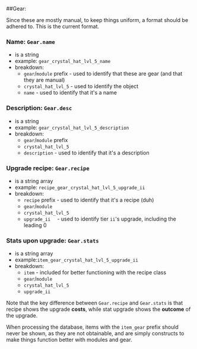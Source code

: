##Gear:

Since these are mostly manual, to keep things uniform, a format should be adhered to. 
This is the current format.

### Name: `Gear.name`

- is a string
- example: `gear_crystal_hat_lvl_5_name`
- breakdown:
    - `gear`/`module` prefix   - used to identify that these are gear (and that they are manual)
    - `crystal_hat_lvl_5`    - used to identify the object
    - `name`                 - used to identify that it's a name

### Description: `Gear.desc` 

- is a string
- example: `gear_crystal_hat_lvl_5_description`
- breakdown:
    - `gear`/`module` prefix
    - `crystal_hat_lvl_5`
    - `description`          - used to identify that it's a description

### Upgrade recipe: `Gear.recipe` 

- is a string array
- example: `recipe_gear_crystal_hat_lvl_5_upgrade_ii`
- breakdown:
    - `recipe` prefix    - used to identify that it's a recipe (duh)
    - `gear`/`module`
    - `crystal_hat_lvl_5`
    - `upgrade_ii  `      - used to identify tier `ii`'s upgrade, including the leading 0

### Stats upon upgrade: `Gear.stats` 
- is a string array
- example:`item_gear_crystal_hat_lvl_5_upgrade_ii`
- breakdown:
    - `item` - included for better functioning with the recipe class
    - `gear`/`module`
    - `crystal_hat_lvl_5`
    - `upgrade_ii`

Note that the key difference between `Gear.recipe` and `Gear.stats` is that recipe shows the upgrade **costs**,
while stat upgrade shows the **outcome** of the upgrade.

When processing the database, items with the `item_gear` prefix should never be shown, as they are
not obtainable, and are simply constructs to make things function better with modules and gear.